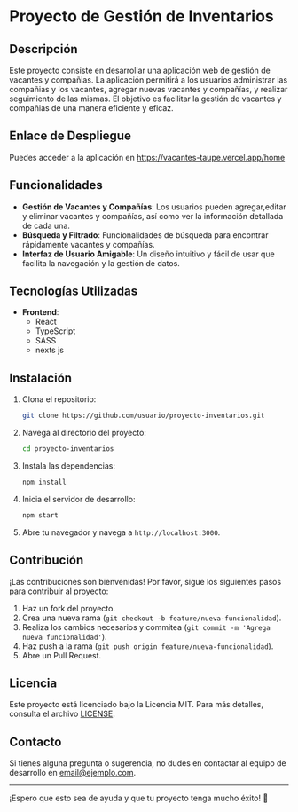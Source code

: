 # Proyecto de Gestión de Inventarios

## Descripción

Este proyecto consiste en desarrollar una aplicación web de gestión de vacantes y compañias. La aplicación permitirá a los usuarios administrar las compañias y los vacantes, agregar nuevas vacantes y compañías, y realizar seguimiento de las mismas. El objetivo es facilitar la gestión de vacantes y compañias de una manera eficiente y eficaz.

## Enlace de Despliegue

Puedes acceder a la aplicación en https://vacantes-taupe.vercel.app/home

## Funcionalidades

- **Gestión de Vacantes y Compañías**: Los usuarios pueden agregar,editar y eliminar vacantes y compañías, así como ver la información detallada de cada una.
- **Búsqueda y Filtrado**: Funcionalidades de búsqueda para encontrar rápidamente vacantes y compañías.
- **Interfaz de Usuario Amigable**: Un diseño intuitivo y fácil de usar que facilita la navegación y la gestión de datos.

## Tecnologías Utilizadas

- **Frontend**: 
  - React
  - TypeScript
  - SASS
  - nexts js

## Instalación

1. Clona el repositorio:
    ```bash
    git clone https://github.com/usuario/proyecto-inventarios.git
    ```

2. Navega al directorio del proyecto:
    ```bash
    cd proyecto-inventarios
    ```

3. Instala las dependencias:
    ```bash
    npm install
    ```

4. Inicia el servidor de desarrollo:
    ```bash
    npm start
    ```

5. Abre tu navegador y navega a `http://localhost:3000`.

## Contribución

¡Las contribuciones son bienvenidas! Por favor, sigue los siguientes pasos para contribuir al proyecto:

1. Haz un fork del proyecto.
2. Crea una nueva rama (`git checkout -b feature/nueva-funcionalidad`).
3. Realiza los cambios necesarios y commitea (`git commit -m 'Agrega nueva funcionalidad'`).
4. Haz push a la rama (`git push origin feature/nueva-funcionalidad`).
5. Abre un Pull Request.

## Licencia

Este proyecto está licenciado bajo la Licencia MIT. Para más detalles, consulta el archivo [LICENSE](LICENSE).

## Contacto

Si tienes alguna pregunta o sugerencia, no dudes en contactar al equipo de desarrollo en [email@ejemplo.com](mailto:email@ejemplo.com).

---

¡Espero que esto sea de ayuda y que tu proyecto tenga mucho éxito! 🚀
